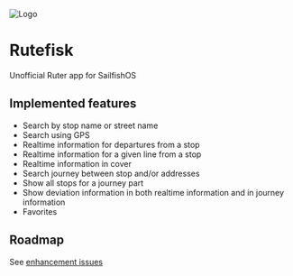 ![Logo](https://github.com/umglurf/harbour-rutefisk/raw/master/icons/108x108/harbour-rutefisk.png)

# Rutefisk
Unofficial Ruter app for SailfishOS

Implemented features
--------------------
 * Search by stop name or street name
 * Search using GPS
 * Realtime information for departures from a stop
 * Realtime information for a given line from a stop
 * Realtime information in cover
 * Search journey between stop and/or addresses
 * Show all stops for a journey part
 * Show deviation information in both realtime information and in journey information
 * Favorites

Roadmap
-------
See [enhancement issues](https://github.com/umglurf/harbour-rutefisk/issues?q=is%3Aopen+is%3Aissue+label%3Aenhancement)
